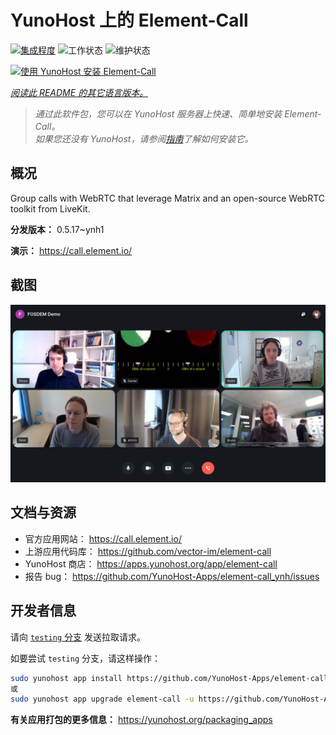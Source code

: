 <!--
注意：此 README 由 <https://github.com/YunoHost/apps/tree/master/tools/readme_generator> 自动生成
请勿手动编辑。
-->

# YunoHost 上的 Element-Call

[![集成程度](https://dash.yunohost.org/integration/element-call.svg)](https://dash.yunohost.org/appci/app/element-call) ![工作状态](https://ci-apps.yunohost.org/ci/badges/element-call.status.svg) ![维护状态](https://ci-apps.yunohost.org/ci/badges/element-call.maintain.svg)

[![使用 YunoHost 安装 Element-Call](https://install-app.yunohost.org/install-with-yunohost.svg)](https://install-app.yunohost.org/?app=element-call)

*[阅读此 README 的其它语言版本。](./ALL_README.md)*

> *通过此软件包，您可以在 YunoHost 服务器上快速、简单地安装 Element-Call。*  
> *如果您还没有 YunoHost，请参阅[指南](https://yunohost.org/install)了解如何安装它。*

## 概况

Group calls with WebRTC that leverage Matrix and an open-source WebRTC toolkit from LiveKit.


**分发版本：** 0.5.17~ynh1

**演示：** <https://call.element.io/>

## 截图

![Element-Call 的截图](./doc/screenshots/screenshot.jpg)

## 文档与资源

- 官方应用网站： <https://call.element.io/>
- 上游应用代码库： <https://github.com/vector-im/element-call>
- YunoHost 商店： <https://apps.yunohost.org/app/element-call>
- 报告 bug： <https://github.com/YunoHost-Apps/element-call_ynh/issues>

## 开发者信息

请向 [`testing` 分支](https://github.com/YunoHost-Apps/element-call_ynh/tree/testing) 发送拉取请求。

如要尝试 `testing` 分支，请这样操作：

```bash
sudo yunohost app install https://github.com/YunoHost-Apps/element-call_ynh/tree/testing --debug
或
sudo yunohost app upgrade element-call -u https://github.com/YunoHost-Apps/element-call_ynh/tree/testing --debug
```

**有关应用打包的更多信息：** <https://yunohost.org/packaging_apps>
